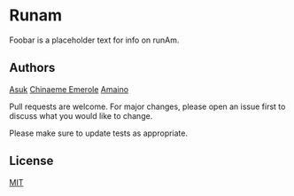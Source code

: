 # Runam
Foobar is a placeholder text for info on runAm.

## Authors
[Asuk](https://www.github.com/AsukFavour)
[Chinaeme Emerole](https://www.github.com/bignemz)
[Amaino](https://www.github.com/amainooti)

Pull requests are welcome. For major changes, please open an issue first
to discuss what you would like to change.

Please make sure to update tests as appropriate.

## License

[MIT](https://choosealicense.com/licenses/mit/)

